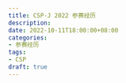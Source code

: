 ```yaml
---
title: CSP-J 2022 参赛经历
description:
date: 2022-10-11T18:00:00+08:00
categories:
- 参赛经历
tags:
- CSP
draft: true
---
```

